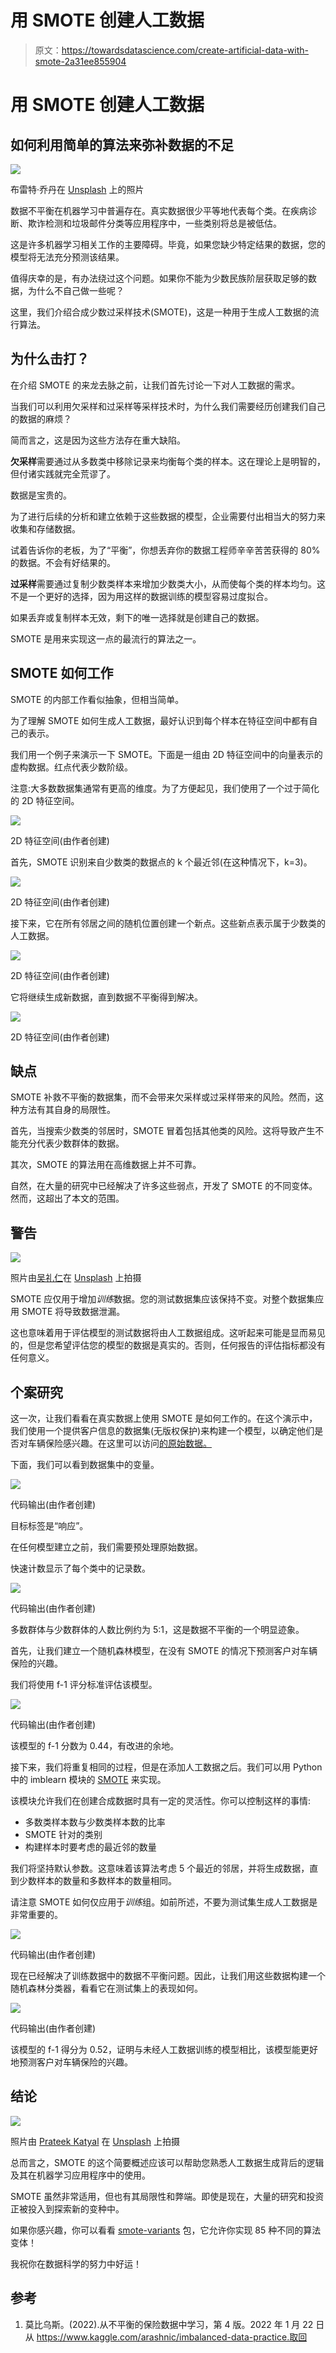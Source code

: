 # 用 SMOTE 创建人工数据

> 原文：<https://towardsdatascience.com/create-artificial-data-with-smote-2a31ee855904>

# 用 SMOTE 创建人工数据

## 如何利用简单的算法来弥补数据的不足

![](img/67df7a9989d456766017a01e8be3fa86.png)

布雷特·乔丹在 [Unsplash](https://unsplash.com?utm_source=medium&utm_medium=referral) 上的照片

数据不平衡在机器学习中普遍存在。真实数据很少平等地代表每个类。在疾病诊断、欺诈检测和垃圾邮件分类等应用程序中，一些类别将总是被低估。

这是许多机器学习相关工作的主要障碍。毕竟，如果您缺少特定结果的数据，您的模型将无法充分预测该结果。

值得庆幸的是，有办法绕过这个问题。如果你不能为少数民族阶层获取足够的数据，为什么不自己做一些呢？

这里，我们介绍合成少数过采样技术(SMOTE)，这是一种用于生成人工数据的流行算法。

## 为什么击打？

在介绍 SMOTE 的来龙去脉之前，让我们首先讨论一下对人工数据的需求。

当我们可以利用欠采样和过采样等采样技术时，为什么我们需要经历创建我们自己的数据的麻烦？

简而言之，这是因为这些方法存在重大缺陷。

**欠采样**需要通过从多数类中移除记录来均衡每个类的样本。这在理论上是明智的，但付诸实践就完全荒谬了。

数据是宝贵的。

为了进行后续的分析和建立依赖于这些数据的模型，企业需要付出相当大的努力来收集和存储数据。

试着告诉你的老板，为了“平衡”，你想丢弃你的数据工程师辛辛苦苦获得的 80%的数据。不会有好结果的。

**过采样**需要通过复制少数类样本来增加少数类大小，从而使每个类的样本均匀。这不是一个更好的选择，因为用这样的数据训练的模型容易过度拟合。

如果丢弃或复制样本无效，剩下的唯一选择就是创建自己的数据。

SMOTE 是用来实现这一点的最流行的算法之一。

## SMOTE 如何工作

SMOTE 的内部工作看似抽象，但相当简单。

为了理解 SMOTE 如何生成人工数据，最好认识到每个样本在特征空间中都有自己的表示。

我们用一个例子来演示一下 SMOTE。下面是一组由 2D 特征空间中的向量表示的虚构数据。红点代表少数阶级。

注意:大多数数据集通常有更高的维度。为了方便起见，我们使用了一个过于简化的 2D 特征空间。

![](img/145f9c68ceda6e8add7f4609d5c02a87.png)

2D 特征空间(由作者创建)

首先，SMOTE 识别来自少数类的数据点的 k 个最近邻(在这种情况下，k=3)。

![](img/7c4941121db6aa8d6139a64d1bc72ea6.png)

2D 特征空间(由作者创建)

接下来，它在所有邻居之间的随机位置创建一个新点。这些新点表示属于少数类的人工数据。

![](img/00cafbc6cb1f67c7ce3e568017c7ca38.png)

2D 特征空间(由作者创建)

它将继续生成新数据，直到数据不平衡得到解决。

![](img/540e8fe64b85773e51cc31ab16aa3ef9.png)

2D 特征空间(由作者创建)

## 缺点

SMOTE 补救不平衡的数据集，而不会带来欠采样或过采样带来的风险。然而，这种方法有其自身的局限性。

首先，当搜索少数类的邻居时，SMOTE 冒着包括其他类的风险。这将导致产生不能充分代表少数群体的数据。

其次，SMOTE 的算法用在高维数据上并不可靠。

自然，在大量的研究中已经解决了许多这些弱点，开发了 SMOTE 的不同变体。然而，这超出了本文的范围。

## 警告

![](img/58e20be991f3b4fe83d313d16e69cfba.png)

照片由[吴礼仁](https://unsplash.com/@gohrhyyan?utm_source=medium&utm_medium=referral)在 [Unsplash](https://unsplash.com?utm_source=medium&utm_medium=referral) 上拍摄

SMOTE 应仅用于增加*训练*数据。您的测试数据集应该保持不变。对整个数据集应用 SMOTE 将导致数据泄漏。

这也意味着用于评估模型的测试数据将由人工数据组成。这听起来可能是显而易见的，但是您希望评估您的模型的数据是真实的。否则，任何报告的评估指标都没有任何意义。

## 个案研究

这一次，让我们看看在真实数据上使用 SMOTE 是如何工作的。在这个演示中，我们使用一个提供客户信息的数据集(无版权保护)来构建一个模型，以确定他们是否对车辆保险感兴趣。在这里可以访问[的原始数据。](https://www.kaggle.com/arashnic/imbalanced-data-practice)

下面，我们可以看到数据集中的变量。

![](img/2c673cf189ccadcbe08b684c32861f0a.png)

代码输出(由作者创建)

目标标签是“响应”。

在任何模型建立之前，我们需要预处理原始数据。

快速计数显示了每个类中的记录数。

![](img/b482b8ff7227ed4de2feb27fa6b25887.png)

代码输出(由作者创建)

多数群体与少数群体的人数比例约为 5:1，这是数据不平衡的一个明显迹象。

首先，让我们建立一个随机森林模型，在没有 SMOTE 的情况下预测客户对车辆保险的兴趣。

我们将使用 f-1 评分标准评估该模型。

![](img/864af88b0f971543351293c5b8d0b24d.png)

代码输出(由作者创建)

该模型的 f-1 分数为 0.44，有改进的余地。

接下来，我们将重复相同的过程，但是在添加人工数据之后。我们可以用 Python 中的 imblearn 模块的 [SMOTE](https://imbalanced-learn.org/stable/references/generated/imblearn.over_sampling.SMOTE.html) 来实现。

该模块允许我们在创建合成数据时具有一定的灵活性。你可以控制这样的事情:

*   多数类样本数与少数类样本数的比率
*   SMOTE 针对的类别
*   构建样本时要考虑的最近邻的数量

我们将坚持默认参数。这意味着该算法考虑 5 个最近的邻居，并将生成数据，直到少数样本的数量和多数样本的数量相同。

请注意 SMOTE 如何仅应用于*训练*组。如前所述，不要为测试集生成人工数据是非常重要的。

![](img/178e4673150a4a1173fdf07ff5a02654.png)

代码输出(由作者创建)

现在已经解决了训练数据中的数据不平衡问题。因此，让我们用这些数据构建一个随机森林分类器，看看它在测试集上的表现如何。

![](img/7ad357264366fc28b4fad7714f863e58.png)

代码输出(由作者创建)

该模型的 f-1 得分为 0.52，证明与未经人工数据训练的模型相比，该模型能更好地预测客户对车辆保险的兴趣。

## 结论

![](img/d8a8886a3f80db5ac2f8d54e205f0ea7.png)

照片由 [Prateek Katyal](https://unsplash.com/@prateekkatyal?utm_source=medium&utm_medium=referral) 在 [Unsplash](https://unsplash.com?utm_source=medium&utm_medium=referral) 上拍摄

总而言之，SMOTE 的这个简要概述应该可以帮助您熟悉人工数据生成背后的逻辑及其在机器学习应用程序中的使用。

SMOTE 虽然非常适用，但也有其局限性和弊端。即使是现在，大量的研究和投资正被投入到探索新的变种中。

如果你感兴趣，你可以看看 [smote-variants](https://pypi.org/project/smote-variants/) 包，它允许你实现 85 种不同的算法变体！

我祝你在数据科学的努力中好运！

## 参考

1.  莫比乌斯。(2022).从不平衡的保险数据中学习，第 4 版。2022 年 1 月 22 日从 https://www.kaggle.com/arashnic/imbalanced-data-practice.取回